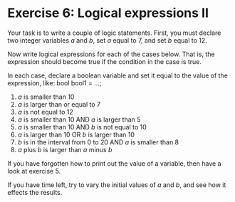﻿# Exercise 6: Logical expressions II

Your task is to write a couple of logic statements. First, you must 
declare two integer variables *a* and *b*, set *a* equal to 7, and set *b* 
equal to 12. 

Now write logical expressions for each of the cases below. That is, 
the expression should become true if the condition in the case is 
true. 

In each case, declare a boolean variable and set it equal to 
the value of the expression, like: bool bool1 = ...; 

1. *a* is smaller than 10 
2. *a* is larger than or equal to 7 
3. *a* is not equal to 12 
4. *a* is smaller than 10 AND *a* is larger than 5 
5. *a* is smaller than 10 AND *b* is not equal to 10 
6. *a* is larger than 10 OR *b* is larger than 10 
7. *b* is in the interval from 0 to 20 AND *a* is smaller than 8 
8. *a* plus *b* is larger than *a* minus *b* 
 
If you have forgotten how to print out the value of a variable, then 
have a look at exercise 5. 
 
If you have time left, try to vary the initial values of *a* and *b*, and 
see how it effects the results.
